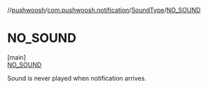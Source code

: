 //[pushwoosh](../../../../index.md)/[com.pushwoosh.notification](../../index.md)/[SoundType](../index.md)/[NO_SOUND](index.md)

# NO_SOUND

[main]\
[NO_SOUND](index.md)

Sound is never played when notification arrives.
